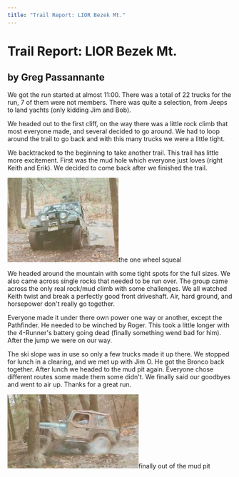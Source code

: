 ```yaml
---
title: "Trail Report: LIOR Bezek Mt."
---
```

# Trail Report: LIOR Bezek Mt.

## by Greg Passannante

We got the run started at almost 11:00. There was a total of 22 trucks for the run, 7 of them were not members. There was quite a selection, from Jeeps to land yachts (only kidding Jim and Bob).

We headed out to the first cliff, on the way there was a little rock climb that most everyone made, and several decided to go around. We had to loop around the trail to go back and with this many trucks we were a little tight.

We backtracked to the beginning to take another trail. This trail has little more excitement. First was the mud hole which everyone just loves (right Keith and Erik). We decided to come back after we finished the trail.

![](../../img/terry/trail/bezek1.jpg "")the one wheel squeal

We headed around the mountain with some tight spots for the full sizes. We also came across single rocks that needed to be run over. The group came across the only real rock/mud climb with some challenges. We all watched Keith twist and break a perfectly good front driveshaft. Air, hard ground, and horsepower don't really go together.

Everyone made it under there own power one way or another, except the Pathfinder. He needed to be winched by Roger. This took a little longer with the 4-Runner's battery going dead (finally something wend bad for him). After the jump we were on our way.

The ski slope was in use so only a few trucks made it up there. We stopped for lunch in a clearing, and we met up with Jim O. He got the Bronco back together. After lunch we headed to the mud pit again. Everyone chose different routes some made them some didn't. We finally said our goodbyes and went to air up. Thanks for a great run.

![](../../img/terry/trail/bezek2.jpg "")finally out of the mud pit
